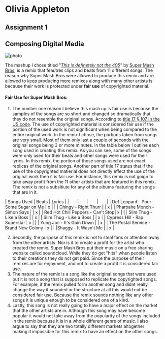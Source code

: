 # Olivia Appleton 
## Assignment 1
## Composing Digital Media
![photo](https://i.ytimg.com/vi/9mYyrD3o5AA/hqdefault.jpg)

The mashup I chose titled "[*This is definetely not the 405*](https://www.youtube.com/watch?v=9mYyrD3o5AA)" by [Super Mash Bros](https://soundcloud.com/super-mash-bros), is a remix that feautres clips and beats from 11 different songs. The reason why  Super Mash Bros were allowed to produce this remix and are allowed to keep producing more remixes along with many other artists is because their work is protected under **fair use** of copyrighted material.

#### Fair Use for Super Mash Bros:

1. The number one reason I believe this mash up is fair use is because the samples of the songs are so short and changed so dramatically that they do not resemble the original songs. According to [title 17 § 107 in the US code](https://www.law.cornell.edu/uscode/text/17/107). The use of copyrighted material is considered fair use if the portion of the used work is not significant when being compared to the entire original work. In the remix I chose, the portions taken from songs are very small. Most of them only last a couple of seconds with the original songs being 3 or more minutes. In the table below I outline each song used in creating this remix. As you can see, some of the songs were only used for their beats and other songs were used for their lyrics. In this remix, the portion of these songs used are not exact replicas of the original songs. Another part of title 17 states that if the use of the copyrighted matierial does not directly effect the use of the original work then it is fair use. For instance, this remix is not goign to take away profit from the 11 other artists that are featured in this remix. The remix is not a subsitiute for any of the albums featuring the songs that are in it.

| Songs Used | Beats | Lyrics |
| --- | --- | --- | --- |
| Def Leppard - Pour Some Sugar on Me | x |  |
| Chingy - Right Thurr |  | x |
| Pharoahe Monch - Simon Says |  | x |
| Red Hot Chili Peppers - Can't Stop| x |  |
| Slim Thug - Like a Boss |  | x |
| Slim Thug - Like a Boss |  | x |
| Cypress Hill - Rap Superstar | x |  |
| Yung Joc - It's Goin Down |  | x |
| The Postal Service - Brand New Colony | x |  |
|Shaggy - It Wasn't Me |  | x |

2. Secondly, the purpose of this remix is not to steal fans or attention away from the other artists. Nor is it to create a profit for the artist who created the remix. Super Mash Bros put their music on a free sharing website called soundcloud. While they do get "hits" when people listen to their creations they do not get paid. Since the purpose of their remixes are for enjoyment, and not to create a profit it is considered fair use.
3. The nature of the remix is a song like the original songs that were used but it is not a song that is supposed to replicate the copyrighted songs. For example, if the remix pulled form another song and didnt really change the way it sounded or the structure at all this would not be considered fair use. Because the remix sounds nothing like any other songs it is unique enough to be considered one of a kind.
4. Lastly, this song is not really going to have a major effect on the market that the other artists are in. Although this song may have become popular it would not take away from the popularity of the songs included in the remix because it is in a whole different genre of music. I also argue to say that they are two totally different markets altogether making it impossible for this remix to have an effect on the other songs. 




